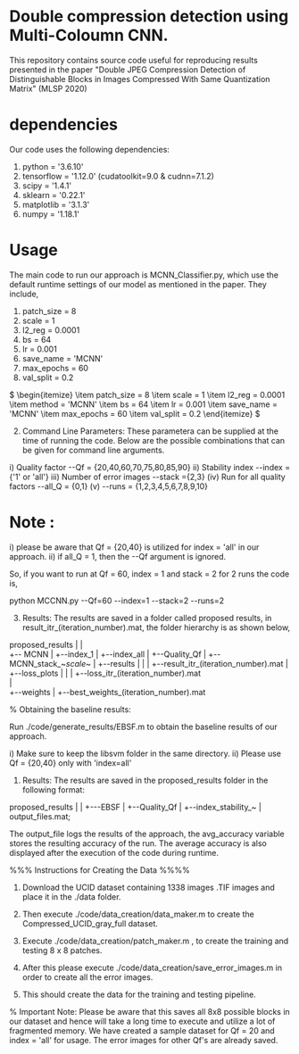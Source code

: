 # Double compression detection using Multi-Coloumn CNN.

This repository contains source code useful for reproducing results presented in the paper "Double JPEG Compression Detection of Distinguishable Blocks in Images Compressed With Same Quantization Matrix" (MLSP 2020)

# dependencies
Our code uses the following dependencies: 

1) python = '3.6.10'
2) tensorflow = '1.12.0' (cudatoolkit=9.0 & cudnn=7.1.2)
3) scipy = '1.4.1'
4) sklearn = '0.22.1'
5) matplotlib = '3.1.3'
6) numpy = '1.18.1'

# Usage 

The main code to run our approach is MCNN_Classifier.py, which use the default runtime settings of our model as mentioned in the paper. They include, 

1. patch_size = 8
2. scale = 1
3. l2_reg = 0.0001
4. bs = 64
5. lr = 0.001
6. save_name = 'MCNN'
7. max_epochs = 60
8. val_split = 0.2


$ 
\begin{itemize}
\item patch_size = 8
\item scale = 1
\item l2_reg = 0.0001
\item method = 'MCNN'
\item bs = 64
\item lr = 0.001
\item save_name = 'MCNN'
\item max_epochs = 60
\item val_split = 0.2
\end{itemize}
$



2) Command Line Parameters: These parametera can be supplied at the time of running the code. Below are the possible combinations that can be given for command line arguments. 

i)   Quality factor --Qf = {20,40,60,70,75,80,85,90}
ii)  Stability index  --index = {'1' or 'all'} 
iii) Number of error images --stack ={2,3}
(iv) Run for all quality factors --all_Q = {0,1} 
(v)  --runs = {1,2,3,4,5,6,7,8,9,10}

# Note : 
 
i) please be aware that Qf = {20,40} is utilized for index = 'all' in our approach. 
ii) if all_Q = 1, then the --Qf argument is ignored.

So, if you want to run at Qf = 60, index = 1 and stack = 2 for 2 runs the code is, 

python MCCNN.py --Qf=60 --index=1 --stack=2 --runs=2


3) Results:  The results are saved in a folder called proposed results, in result_itr_(iteration_number).mat, the folder hierarchy is as shown below, 


proposed_results
 |
 |    
 +-- MCNN
 	| 
	+--index_1
	|
	+--index_all
		|
		+--Quality_Qf
			|
			+--MCNN_stack_~_scale_~
				|
				+--results
				|	|
				|	+--result_itr_(iteration_number).mat
				|	
				+--loss_plots
				|	|
				|	+--loss_itr_(iteration_number).mat	
				|	
				+--weights
					|
					+--best_weights_(iteration_number).mat




% Obtaining the baseline results:

Run ./code/generate_results/EBSF.m to obtain the baseline results of our approach. 

i) Make sure to keep the libsvm folder in the same directory.
ii) Please use Qf = {20,40} only with 'index=all' 


1) Results: The results are saved in the proposed_results folder in the following format:


proposed_results
 |
 |
 +---EBSF
	|
	+--Quality_Qf
		|
		+--index_stability_~
			|
			output_files.mat; 


The output_file logs the results of the approach, the avg_accuracy variable stores the resulting accuracy of the run. 
The average accuracy is also displayed after the execution of the code during runtime.



%%% Instructions for Creating the Data %%%% 



1. Download the UCID dataset containing 1338 images .TIF images and place it in the ./data folder. 

2. Then execute ./code/data_creation/data_maker.m to create the Compressed_UCID_gray_full dataset. 

3. Execute  ./code/data_creation/patch_maker.m , to create the training and testing 8 x 8 patches. 

4. After this please execute ./code/data_creation/save_error_images.m in order to create all the error images.

5. This should create the data for the training and testing pipeline. 




% Important Note: Please be aware that this saves all 8x8 possible blocks in our dataset and hence will take a long time to execute and utilize a lot of fragmented memory.
We have created a sample dataset for Qf = 20 and index = 'all' for usage. The error images for other Qf's are already saved. 
